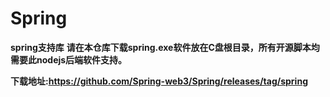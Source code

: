 # Spring

**spring支持库**
**请在本仓库下载spring.exe软件放在C盘根目录，所有开源脚本均需要此nodejs后端软件支持。**

**下载地址:https://github.com/Spring-web3/Spring/releases/tag/spring**
